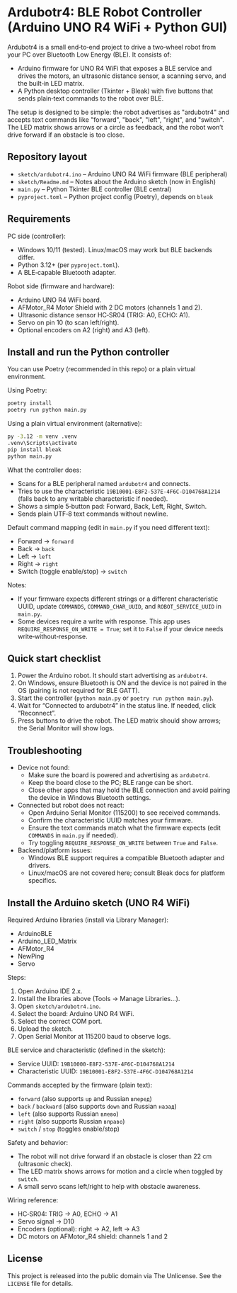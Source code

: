 # Ardubotr4: BLE Robot Controller (Arduino UNO R4 WiFi + Python GUI)

Ardubotr4 is a small end‑to‑end project to drive a two‑wheel robot from your PC over Bluetooth Low Energy (BLE).
It consists of:
- Arduino firmware for UNO R4 WiFi that exposes a BLE service and drives the motors, an ultrasonic distance sensor, a scanning servo, and the built‑in LED matrix.
- A Python desktop controller (Tkinter + Bleak) with five buttons that sends plain‑text commands to the robot over BLE.

The setup is designed to be simple: the robot advertises as "ardubotr4" and accepts text commands like "forward", "back", "left", "right", and "switch". The LED matrix shows arrows or a circle as feedback, and the robot won’t drive forward if an obstacle is too close.


## Repository layout
- `sketch/ardubotr4.ino` – Arduino UNO R4 WiFi firmware (BLE peripheral)
- `sketch/Readme.md` – Notes about the Arduino sketch (now in English)
- `main.py` – Python Tkinter BLE controller (BLE central)
- `pyproject.toml` – Python project config (Poetry), depends on `bleak`


## Requirements

PC side (controller):
- Windows 10/11 (tested). Linux/macOS may work but BLE backends differ.
- Python 3.12+ (per `pyproject.toml`).
- A BLE‑capable Bluetooth adapter.

Robot side (firmware and hardware):
- Arduino UNO R4 WiFi board.
- AFMotor_R4 Motor Shield with 2 DC motors (channels 1 and 2).
- Ultrasonic distance sensor HC‑SR04 (TRIG: A0, ECHO: A1).
- Servo on pin 10 (to scan left/right).
- Optional encoders on A2 (right) and A3 (left).


## Install and run the Python controller

You can use Poetry (recommended in this repo) or a plain virtual environment.

Using Poetry:

```cmd
poetry install
poetry run python main.py
```

Using a plain virtual environment (alternative):

```cmd
py -3.12 -m venv .venv
.venv\Scripts\activate
pip install bleak
python main.py
```

What the controller does:
- Scans for a BLE peripheral named `ardubotr4` and connects.
- Tries to use the characteristic `19B10001-E8F2-537E-4F6C-D104768A1214` (falls back to any writable characteristic if needed).
- Shows a simple 5‑button pad: Forward, Back, Left, Right, Switch.
- Sends plain UTF‑8 text commands without newline.

Default command mapping (edit in `main.py` if you need different text):
- Forward → `forward`
- Back → `back`
- Left → `left`
- Right → `right`
- Switch (toggle enable/stop) → `switch`

Notes:
- If your firmware expects different strings or a different characteristic UUID, update `COMMANDS`, `COMMAND_CHAR_UUID`, and `ROBOT_SERVICE_UUID` in `main.py`.
- Some devices require a write with response. This app uses `REQUIRE_RESPONSE_ON_WRITE = True`; set it to `False` if your device needs write‑without‑response.


## Quick start checklist
1. Power the Arduino robot. It should start advertising as `ardubotr4`.
2. On Windows, ensure Bluetooth is ON and the device is not paired in the OS (pairing is not required for BLE GATT).
3. Start the controller (`python main.py` or `poetry run python main.py`).
4. Wait for “Connected to ardubotr4” in the status line. If needed, click “Reconnect”.
5. Press buttons to drive the robot. The LED matrix should show arrows; the Serial Monitor will show logs.


## Troubleshooting
- Device not found:
  - Make sure the board is powered and advertising as `ardubotr4`.
  - Keep the board close to the PC; BLE range can be short.
  - Close other apps that may hold the BLE connection and avoid pairing the device in Windows Bluetooth settings.
- Connected but robot does not react:
  - Open Arduino Serial Monitor (115200) to see received commands.
  - Confirm the characteristic UUID matches your firmware.
  - Ensure the text commands match what the firmware expects (edit `COMMANDS` in `main.py` if needed).
  - Try toggling `REQUIRE_RESPONSE_ON_WRITE` between `True` and `False`.
- Backend/platform issues:
  - Windows BLE support requires a compatible Bluetooth adapter and drivers.
  - Linux/macOS are not covered here; consult Bleak docs for platform specifics.


## Install the Arduino sketch (UNO R4 WiFi)

Required Arduino libraries (install via Library Manager):
- ArduinoBLE
- Arduino_LED_Matrix
- AFMotor_R4
- NewPing
- Servo

Steps:
1. Open Arduino IDE 2.x.
2. Install the libraries above (Tools → Manage Libraries…).
3. Open `sketch/ardubotr4.ino`.
4. Select the board: Arduino UNO R4 WiFi.
5. Select the correct COM port.
6. Upload the sketch.
7. Open Serial Monitor at 115200 baud to observe logs.

BLE service and characteristic (defined in the sketch):
- Service UUID: `19B10000-E8F2-537E-4F6C-D104768A1214`
- Characteristic UUID: `19B10001-E8F2-537E-4F6C-D104768A1214`

Commands accepted by the firmware (plain text):
- `forward` (also supports `up` and Russian `вперед`)
- `back` / `backward` (also supports `down` and Russian `назад`)
- `left` (also supports Russian `влево`)
- `right` (also supports Russian `вправо`)
- `switch` / `stop` (toggles enable/stop)

Safety and behavior:
- The robot will not drive forward if an obstacle is closer than 22 cm (ultrasonic check).
- The LED matrix shows arrows for motion and a circle when toggled by `switch`.
- A small servo scans left/right to help with obstacle awareness.

Wiring reference:
- HC‑SR04: TRIG → A0, ECHO → A1
- Servo signal → D10
- Encoders (optional): right → A2, left → A3
- DC motors on AFMotor_R4 shield: channels 1 and 2


## License
This project is released into the public domain via The Unlicense. See the `LICENSE` file for details.

